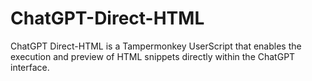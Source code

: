 # ChatGPT-Direct-HTML
ChatGPT Direct-HTML is a Tampermonkey UserScript that enables the execution and preview of HTML snippets directly within the ChatGPT interface.
